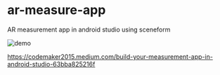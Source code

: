 # ar-measure-app
AR measurement app in android studio using sceneform

![demo](https://github.com/codemaker2015/ar-measure-app/blob/master/demo/demo.gif)

https://codemaker2015.medium.com/build-your-measurement-app-in-android-studio-63bba825216f
